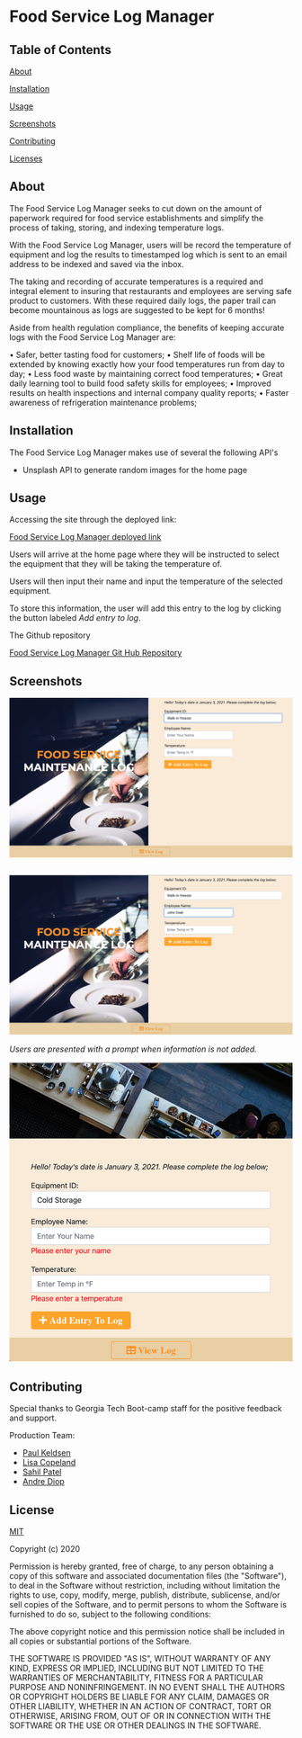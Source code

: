 # Food Service Log Manager

## Table of Contents

[About](https://github.com/AndreDiop/Collaborative-project/blob/main/README.md#About)

[Installation](https://github.com/AndreDiop/Collaborative-project/blob/main/README.md#Installation)

[Usage](https://github.com/AndreDiop/Collaborative-project/blob/main/README.md#Usage)

[Screenshots](https://github.com/AndreDiop/Collaborative-project/blob/main/README.md#Screenshots)

[Contributing](https://github.com/AndreDiop/Collaborative-project/blob/main/README.md#Contributing)

[Licenses](https://github.com/AndreDiop/Collaborative-project/blob/main/README.md#Licenses)

## About

The Food Service Log Manager seeks to cut down on the amount of paperwork
required for food service establishments and simplify the process of taking,
storing, and indexing temperature logs.

With the Food Service Log Manager, users will be record the temperature of
equipment and log the results to timestamped log which is sent to an email
address to be indexed and saved via the inbox.

The taking and recording of accurate temperatures is a required and integral
element to insuring that restaurants and employees are serving safe product to
customers. With these required daily logs, the paper trail can become
mountainous as logs are suggested to be kept for 6 months!

Aside from health regulation compliance, the benefits of keeping accurate logs
with the Food Service Log Manager are:

• Safer, better tasting food for customers; • Shelf life of foods will be
extended by knowing exactly how your food temperatures run from day to day; •
Less food waste by maintaining correct food temperatures; • Great daily learning
tool to build food safety skills for employees; • Improved results on health
inspections and internal company quality reports; • Faster awareness of
refrigeration maintenance problems;

## Installation

The Food Service Log Manager makes use of several the following API's

- Unsplash API to generate random images for the home page

## Usage

Accessing the site through the deployed link:

[Food Service Log Manager deployed link](https://andrediop.github.io/Collaborative-project/)

Users will arrive at the home page where they will be instructed to select the
equipment that they will be taking the temperature of.

Users will then input their name and input the temperature of the selected
equipment.

To store this information, the user will add this entry to the log by clicking
the button labeled _Add entry to log_.

The Github repository

[Food Service Log Manager Git Hub Repository](https://github.com/AndreDiop/Collaborative-project)

## Screenshots

![User selection of Walk in freezer](assets/images/selectEquipment.png)

```bash

```

![Image of user name entered](assets/images/enterName.png)

_Users are presented with a prompt when information is not added._

![Form warning entering of empty values](assets/images/error.png)

## Contributing

Special thanks to Georgia Tech Boot-camp staff for the positive feedback and
support.

Production Team:

- [Paul Keldsen](https://github.com/Pkeld148)
- [Lisa Copeland](https://github.com/stopdaydreaming)
- [Sahil Patel](https://github.com/Spatel134)
- [Andre Diop](https://github.com/AndreDiop)

## License

[MIT](https://choosealicense.com/licenses/mit/)

Copyright (c) 2020

Permission is hereby granted, free of charge, to any person obtaining a copy of
this software and associated documentation files (the "Software"), to deal in
the Software without restriction, including without limitation the rights to
use, copy, modify, merge, publish, distribute, sublicense, and/or sell copies of
the Software, and to permit persons to whom the Software is furnished to do so,
subject to the following conditions:

The above copyright notice and this permission notice shall be included in all
copies or substantial portions of the Software.

THE SOFTWARE IS PROVIDED "AS IS", WITHOUT WARRANTY OF ANY KIND, EXPRESS OR
IMPLIED, INCLUDING BUT NOT LIMITED TO THE WARRANTIES OF MERCHANTABILITY, FITNESS
FOR A PARTICULAR PURPOSE AND NONINFRINGEMENT. IN NO EVENT SHALL THE AUTHORS OR
COPYRIGHT HOLDERS BE LIABLE FOR ANY CLAIM, DAMAGES OR OTHER LIABILITY, WHETHER
IN AN ACTION OF CONTRACT, TORT OR OTHERWISE, ARISING FROM, OUT OF OR IN
CONNECTION WITH THE SOFTWARE OR THE USE OR OTHER DEALINGS IN THE SOFTWARE.
